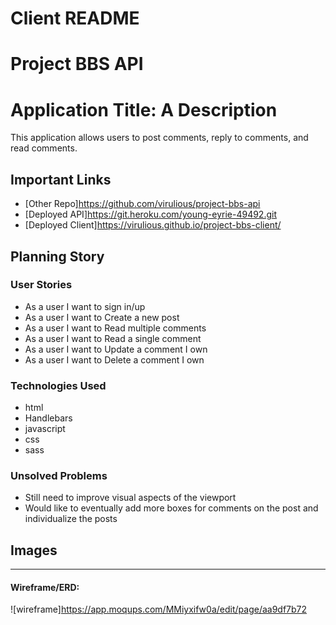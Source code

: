 # Client README

# Project BBS API

# Application Title: A Description

This application allows users to
post comments, reply to comments,
and read comments.

## Important Links

- [Other Repo]https://github.com/virulious/project-bbs-api
- [Deployed API]https://git.heroku.com/young-eyrie-49492.git
- [Deployed Client]https://virulious.github.io/project-bbs-client/

## Planning Story



### User Stories

- As a user I want to sign in/up
- As a user I want to Create a new post
- As a user I want to Read multiple comments
- As a user I want to Read a single comment
- As a user I want to Update a comment I own
- As a user I want to Delete a comment I own

### Technologies Used

- html
- Handlebars
- javascript
- css
- sass

### Unsolved Problems

- Still need to improve visual aspects of the viewport
- Would like to eventually add more boxes for comments on the post and individualize the posts

## Images

---

#### Wireframe/ERD:
![wireframe]https://app.moqups.com/MMiyxifw0a/edit/page/aa9df7b72
